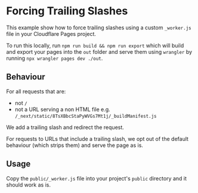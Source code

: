 # Forcing Trailing Slashes

This example show how to force trailing slashes using a custom `_worker.js` file in your Cloudflare Pages project.

To run this locally, run `npm run build && npm run export` which will build and export your pages into the `out` folder and serve them using `wrangler` by running `npx wrangler pages dev ./out`.

## Behaviour

For all requests that are:

- not `/`
- not a URL serving a non HTML file e.g. `/_next/static/8TsXBbcStaPyWVGs7Mt1j/_buildManifest.js`

We add a trailing slash and redirect the request.

For requests to URLs that include a trailing slash, we opt out of the default behaviour (which strips them) and serve the page as is.

## Usage

Copy the `public/_worker.js` file into your project's `public` directory and it should work as is.

